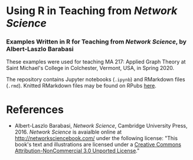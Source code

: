 # Using R in Teaching from *Network Science*

### Examples Written in R for Teaching from *Network Science*, by Albert-Laszlo Barabasi 

These examples were used for teaching MA 217: Applied Graph Theory at Saint Michael's College in Colchester, Vermont, USA, in Spring 2020. 

The repository contains Jupyter notebooks (`.ipynb`) and RMarkdown files (`.rmd`). Knitted RMarkdown files may be found on RPubs <a href = 'https://rpubs.com/abarghi'>here</a>.

# References

- Albert-Laszlo Barabasi, *Network Science*, Cambridge University Press, 2016. *Network Science* is avaialble online at http://networksciencebook.com/ under the following license: "This book's text and illustrations are licensed under a [Creative Commons Attribution-NonCommercial 3.0 Unported License](https://creativecommons.org/licenses/by-nc/3.0/)."
